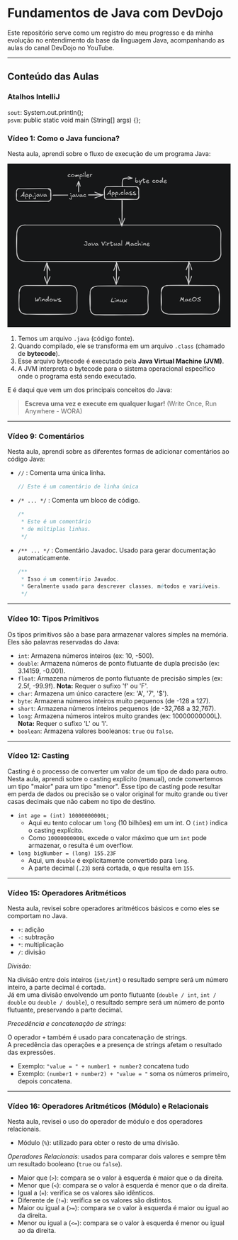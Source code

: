 # Fundamentos de Java com DevDojo

Este repositório serve como um registro do meu progresso e da minha evolução no entendimento da base da linguagem Java, acompanhando as aulas do canal DevDojo no YouTube.

---

## Conteúdo das Aulas

### Atalhos IntelliJ
`sout`: System.out.println();  
`psvm`: public static void main (String[] args) {};


### Vídeo 1: Como o Java funciona?

Nesta aula, aprendi sobre o fluxo de execução de um programa Java:

![Fluxo Java](images/fluxoJava.png)

1.  Temos um arquivo `.java` (código fonte).
2.  Quando compilado, ele se transforma em um arquivo `.class` (chamado de **bytecode**).
3.  Esse arquivo bytecode é executado pela **Java Virtual Machine (JVM)**.
4.  A JVM interpreta o bytecode para o sistema operacional específico onde o programa está sendo executado.

E é daqui que vem um dos principais conceitos do Java:

> **Escreva uma vez e execute em qualquer lugar!** (Write Once, Run Anywhere - WORA)

---

### Vídeo 9: Comentários

Nesta aula, aprendi sobre as diferentes formas de adicionar comentários ao código Java:

* `//` : Comenta uma única linha.

    ```java
    // Este é um comentário de linha única
    ```

* `/* ... */` : Comenta um bloco de código.

    ```java
    /*
     * Este é um comentário
     * de múltiplas linhas.
     */
    ```

* `/** ... */` : Comentário Javadoc. Usado para gerar documentação automaticamente.

    ```java
    /**
     * Isso é um comentário Javadoc.
     * Geralmente usado para descrever classes, métodos e variáveis.
     */
    ```

---

### Vídeo 10: Tipos Primitivos

Os tipos primitivos são a base para armazenar valores simples na memória. Eles são palavras reservadas do Java:

* `int`: Armazena números inteiros (ex: 10, -500).
* `double`: Armazena números de ponto flutuante de dupla precisão (ex: 3.14159, -0.001).
* `float`: Armazena números de ponto flutuante de precisão simples (ex: 2.5f, -99.9f). **Nota:** Requer o sufixo 'f' ou 'F'.
* `char`: Armazena um único caractere (ex: 'A', '7', '$').
* `byte`: Armazena números inteiros muito pequenos (de -128 a 127).
* `short`: Armazena números inteiros pequenos (de -32,768 a 32,767).
* `long`: Armazena números inteiros muito grandes (ex: 10000000000L). **Nota:** Requer o sufixo 'L' ou 'l'.
* `boolean`: Armazena valores booleanos: `true` ou `false`.

---

### Vídeo 12: Casting

Casting é o processo de converter um valor de um tipo de dado para outro.
Nesta aula, aprendi sobre o casting explícito (manual), onde convertemos um tipo "maior" para um tipo "menor". 
Esse tipo de casting pode resultar em perda de dados ou precisão se o valor original for muito grande ou tiver casas decimais que não cabem no tipo de destino.
* `int age = (int) 10000000000L`;
  * Aqui eu tento colocar um `long` (10 bilhões) em um int. O `(int)` indica o casting explícito.
  * Como `10000000000L` excede o valor máximo que um `int` pode armazenar, o resulta é um overflow.
* `long bigNumber = (long) 155.23F`
  * Aqui, um `double` é explicitamente convertido para `long`.
  * A parte decimal (`.23`) será cortada, o que resulta em `155`.

---

### Vídeo 15: Operadores Aritméticos
Nesta aula, revisei sobre operadores aritméticos básicos e como eles se comportam no Java.
* `+`: adição
* `-`: subtração
* `*`: multiplicação
* `/`: divisão

*Divisão:*

Na divisão entre dois inteiros (`int/int`) o resultado sempre será um número inteiro, a parte decimal é cortada.  
Já em uma divisão envolvendo um ponto flutuante (`double / int`, `int / double` ou `double / double`), o resultado sempre será um número de ponto flutuante, preservando a parte decimal.

*Precedência e concatenação de strings:*

O operador `+` também é usado para concatenação de strings.   
A precedência das operações e a presença de strings afetam o resultado das expressões.
* Exemplo: `"value = " + number1 + number2` concatena tudo
* Exemplo: `(number1 + number2) + "value = "` soma os números primeiro, depois concatena.

---
### Vídeo 16: Operadores Aritméticos (Módulo) e Relacionais

Nesta aula, revisei o uso do operador de módulo e dos operadores relacionais.
* Módulo (`%`): utilizado para obter o resto de uma divisão.

*Operadores Relacionais:* usados para comparar dois valores e sempre têm um resultado booleano (`true` ou `false`).
* Maior que (`>`): compara se o valor à esquerda é maior que o da direita.
* Menor que (`<`): compara se o valor à esquerda é menor que o da direita.
* Igual a (`=`): verifica se os valores são idênticos.
* Diferente de (`!=`): verifica se os valores são distintos.
* Maior ou igual a (`>=`): compara se o valor à esquerda é maior ou igual ao da direita.
* Menor ou igual a (`<=`): compara se o valor à esquerda é menor ou igual ao da direita.